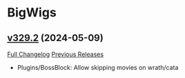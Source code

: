 # BigWigs

## [v329.2](https://github.com/BigWigsMods/BigWigs/tree/v329.2) (2024-05-09)
[Full Changelog](https://github.com/BigWigsMods/BigWigs/compare/v329.1...v329.2) [Previous Releases](https://github.com/BigWigsMods/BigWigs/releases)

- Plugins/BossBlock: Allow skipping movies on wrath/cata  
